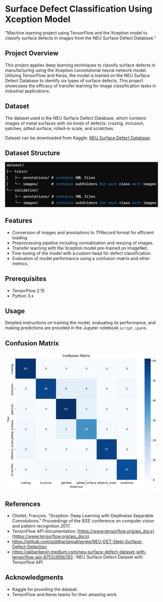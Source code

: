 # Surface Defect Classification Using Xception Model
"Machine learning project using TensorFlow and the Xception model to classify surface defects in images from the NEU Surface Defect Database."

## Project Overview

This project applies deep learning techniques to classify surface defects in manufacturing using the Xception convolutional neural network model. Utilizing TensorFlow and Keras, the model is trained on the NEU Surface Defect Database to identify six types of surface defects. This project showcases the efficacy of transfer learning for image classification tasks in industrial applications.

## Dataset

The dataset used is the NEU Surface Defect Database, which contains images of metal surfaces with six kinds of defects: crazing, inclusion, patches, pitted surface, rolled-in scale, and scratches.

Dataset can be downloaded from Kaggle: [NEU Surface Defect Database](https://www.kaggle.com/datasets/kaustubhdikshit/neu-surface-defect-database).

## Dataset Structure

![structure](images/directory.png)


## Features

- Conversion of images and annotations to TFRecord format for efficient loading.
- Preprocessing pipeline including normalization and resizing of images.
- Transfer learning with the Xception model pre-trained on ImageNet.
- Fine-tuning of the model with a custom head for defect classification.
- Evaluation of model performance using a confusion matrix and other metrics.

## Prerequisites

- TensorFlow 2.15
- Python 3.x

## Usage

Detailed instructions on training the model, evaluating its performance, and making predictions are provided in the Jupyter notebook `script.ipynb`.


## Confusion Matrix

![Confusion Matrix](images/confusion_matrix.png)

## References

- Chollet, François. "Xception: Deep Learning with Depthwise Separable Convolutions." Proceedings of the IEEE conference on computer vision and pattern recognition.2017.
- TensorFlow API documentation: [https://www.tensorflow.org/api_docs](https://www.tensorflow.org/api_docs)
- https://github.com/siddhartamukherjee/NEU-DET-Steel-Surface-Defect-Detection
- https://akbarikevin.medium.com/neu-surface-defect-dataset-with-tensorflow-api-8753c85fe783 : NEU Surface Defect Dataset with Tensorflow API


## Acknowledgments

- Kaggle for providing the dataset.
- TensorFlow and Keras teams for their amazing work.


